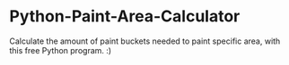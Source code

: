 # Python-Paint-Area-Calculator
Calculate the amount of paint buckets needed to paint specific area, with this free Python program. :)

